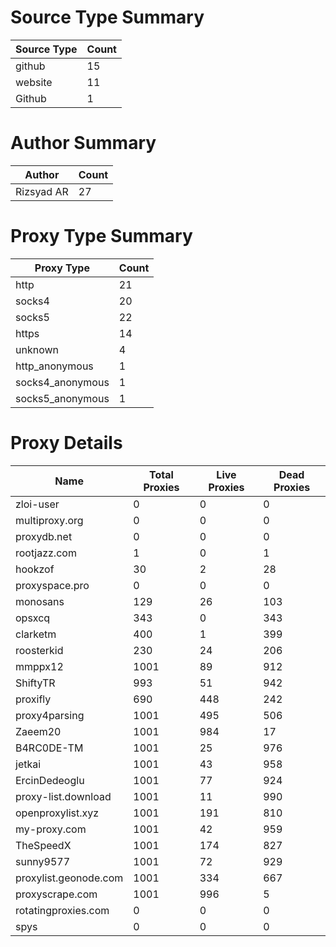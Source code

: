 # Source Type Summary

| Source Type | Count |
|-------------|-------|
| github | 15 |
| website | 11 |
| Github | 1 |


# Author Summary

| Author | Count |
|--------|-------|
| Rizsyad AR | 27 |


# Proxy Type Summary

| Proxy Type | Count |
|------------|-------|
| http | 21 |
| socks4 | 20 |
| socks5 | 22 |
| https | 14 |
| unknown | 4 |
| http_anonymous | 1 |
| socks4_anonymous | 1 |
| socks5_anonymous | 1 |


# Proxy Details

| Name | Total Proxies | Live Proxies | Dead Proxies |
|------|---------------|--------------|---------------|
| zloi-user | 0 | 0 | 0 |
| multiproxy.org | 0 | 0 | 0 |
| proxydb.net | 0 | 0 | 0 |
| rootjazz.com | 1 | 0 | 1 |
| hookzof | 30 | 2 | 28 |
| proxyspace.pro | 0 | 0 | 0 |
| monosans | 129 | 26 | 103 |
| opsxcq | 343 | 0 | 343 |
| clarketm | 400 | 1 | 399 |
| roosterkid | 230 | 24 | 206 |
| mmppx12 | 1001 | 89 | 912 |
| ShiftyTR | 993 | 51 | 942 |
| proxifly | 690 | 448 | 242 |
| proxy4parsing | 1001 | 495 | 506 |
| Zaeem20 | 1001 | 984 | 17 |
| B4RC0DE-TM | 1001 | 25 | 976 |
| jetkai | 1001 | 43 | 958 |
| ErcinDedeoglu | 1001 | 77 | 924 |
| proxy-list.download | 1001 | 11 | 990 |
| openproxylist.xyz | 1001 | 191 | 810 |
| my-proxy.com | 1001 | 42 | 959 |
| TheSpeedX | 1001 | 174 | 827 |
| sunny9577 | 1001 | 72 | 929 |
| proxylist.geonode.com | 1001 | 334 | 667 |
| proxyscrape.com | 1001 | 996 | 5 |
| rotatingproxies.com | 0 | 0 | 0 |
| spys | 0 | 0 | 0 |
